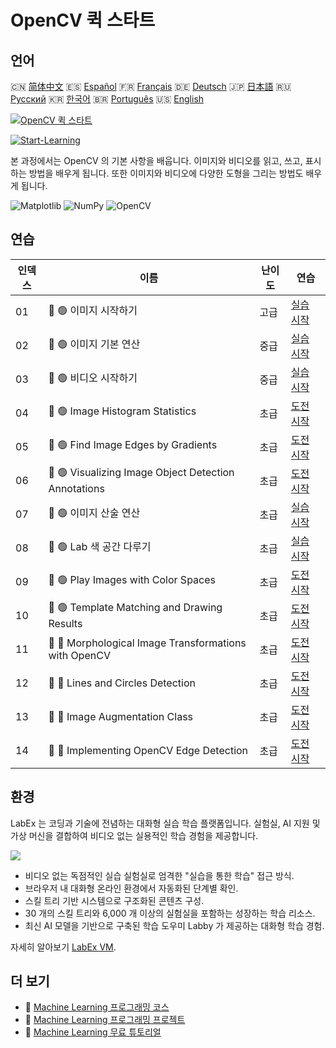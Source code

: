 # OpenCV 퀵 스타트

## 언어

🇨🇳 [简体中文](README_zh.md) 🇪🇸 [Español](README_es.md) 🇫🇷 [Français](README_fr.md) 🇩🇪 [Deutsch](README_de.md) 🇯🇵 [日本語](README_ja.md) 🇷🇺 [Русский](README_ru.md) 🇰🇷 [한국어](README_ko.md) 🇧🇷 [Português](README_pt.md) 🇺🇸 [English](README.md) 

[![OpenCV 퀵 스타트](https://cover-creator.labex.io/quick-start-with-opencv.png?lang=ko)](https://labex.io/ko/courses/quick-start-with-opencv)

[![Start-Learning](https://img.shields.io/badge/Start-Learning-whitesmoke?style=for-the-badge)](https://labex.io/ko/courses/quick-start-with-opencv)

본 과정에서는 OpenCV 의 기본 사항을 배웁니다. 이미지와 비디오를 읽고, 쓰고, 표시하는 방법을 배우게 됩니다. 또한 이미지와 비디오에 다양한 도형을 그리는 방법도 배우게 됩니다.

![Matplotlib](https://img.shields.io/badge/Matplotlib-whitesmoke?style=for-the-badge&logo=matplotlib)
![NumPy](https://img.shields.io/badge/NumPy-whitesmoke?style=for-the-badge&logo=numpy)
![OpenCV](https://img.shields.io/badge/OpenCV-whitesmoke?style=for-the-badge&logo=opencv)


## 연습

|   인덱스 | 이름                                                  | 난이도   | 연습                                                                                                                          |
|----------|-------------------------------------------------------|----------|-------------------------------------------------------------------------------------------------------------------------------|
|       01 | 📖 🟢 이미지 시작하기                                 | 고급     | <a target='_blank' href='https://labex.io/ko/tutorials/opencv-getting-started-with-images-8438'>실습 시작</a>                 |
|       02 | 📖 🟢 이미지 기본 연산                                | 중급     | <a target='_blank' href='https://labex.io/ko/tutorials/opencv-basic-operations-on-image-67174'>실습 시작</a>                  |
|       03 | 📖 🟢 비디오 시작하기                                 | 중급     | <a target='_blank' href='https://labex.io/ko/tutorials/opencv-getting-started-with-videos-14766'>실습 시작</a>                |
|       04 | 🎯 🟢 Image Histogram Statistics                      | 초급     | <a target='_blank' href='https://labex.io/ko/labs/matplotlib-image-histogram-statistics-259076'>도전 시작</a>                 |
|       05 | 🎯 🟢 Find Image Edges by Gradients                   | 초급     | <a target='_blank' href='https://labex.io/ko/labs/numpy-find-image-edges-by-gradients-259151'>도전 시작</a>                   |
|       06 | 🎯 🟢 Visualizing Image Object Detection Annotations  | 초급     | <a target='_blank' href='https://labex.io/ko/labs/opencv-visualizing-image-object-detection-annotations-136088'>도전 시작</a> |
|       07 | 📖 🟢 이미지 산술 연산                                | 초급     | <a target='_blank' href='https://labex.io/ko/tutorials/opencv-arithmetic-operations-on-images-38502'>실습 시작</a>            |
|       08 | 📖 🟢 Lab 색 공간 다루기                              | 초급     | <a target='_blank' href='https://labex.io/ko/tutorials/opencv-lab-working-with-color-spaces-21417'>실습 시작</a>              |
|       09 | 🎯 🟢 Play Images with Color Spaces                   | 초급     | <a target='_blank' href='https://labex.io/ko/labs/opencv-play-images-with-color-spaces-8836'>도전 시작</a>                    |
|       10 | 🎯 🟢 Template Matching and Drawing Results           | 초급     | <a target='_blank' href='https://labex.io/ko/labs/opencv-template-matching-and-drawing-results-9683'>도전 시작</a>            |
|       11 | 🎯 🔵 Morphological Image Transformations with OpenCV | 초급     | <a target='_blank' href='https://labex.io/ko/labs/opencv-morphological-image-transformations-with-opencv-9677'>도전 시작</a>  |
|       12 | 🎯 🔵 Lines and Circles Detection                     | 초급     | <a target='_blank' href='https://labex.io/ko/labs/opencv-lines-and-circles-detection-13393'>도전 시작</a>                     |
|       13 | 🎯 🔵 Image Augmentation Class                        | 초급     | <a target='_blank' href='https://labex.io/ko/labs/opencv-image-augmentation-class-107208'>도전 시작</a>                       |
|       14 | 🎯 🔵 Implementing OpenCV Edge Detection              | 초급     | <a target='_blank' href='https://labex.io/ko/labs/opencv-implementing-opencv-edge-detection-13391'>도전 시작</a>              |

## 환경

LabEx 는 코딩과 기술에 전념하는 대화형 실습 학습 플랫폼입니다. 실험실, AI 지원 및 가상 머신을 결합하여 비디오 없는 실용적인 학습 경험을 제공합니다.

![](https://tutorial-screenshot.getvm.io/images/vm-1725247253.png)

- 비디오 없는 독점적인 실습 실험실로 엄격한 "실습을 통한 학습" 접근 방식.
- 브라우저 내 대화형 온라인 환경에서 자동화된 단계별 확인.
- 스킬 트리 기반 시스템으로 구조화된 콘텐츠 구성.
- 30 개의 스킬 트리와 6,000 개 이상의 실험실을 포함하는 성장하는 학습 리소스.
- 최신 AI 모델을 기반으로 구축된 학습 도우미 Labby 가 제공하는 대화형 학습 경험.

자세히 알아보기 [LabEx VM](https://support.labex.io/using-labex/virtual-machine).

## 더 보기

- 🔗 [Machine Learning 프로그래밍 코스](https://github.com/labex-labs/awesome-programming-courses)
- 🔗 [Machine Learning 프로그래밍 프로젝트](https://github.com/labex-labs/awesome-programming-projects)
- 🔗 [Machine Learning 무료 튜토리얼](https://github.com/labex-labs/ml-free-tutorials)

